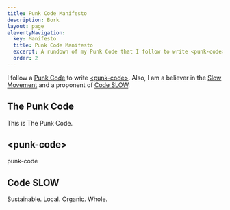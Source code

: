 ```yaml
---
title: Punk Code Manifesto
description: Bork
layout: page
eleventyNavigation:
  key: Manifesto
  title: Punk Code Manifesto
  excerpt: A rundown of my Punk Code that I follow to write <punk-code>.
  order: 2
---
```

I follow a [Punk Code](#thepunkcode) to write [&lt;punk-code&gt;](#punk-code). Also, I am a believer in the [Slow Movement](https://www.slowmovement.com/) and a proponent of [Code SLOW](#codeSLOW).

<article id="thepunkcode">
  <h2>The Punk Code</h2>
  This is The Punk Code.
</article>
<article id="punk-code">
  <h2>&lt;punk-code&gt;</h2>
  punk-code
</article>
<article id="codeSLOW">
  <h2>Code SLOW</h2>
  Sustainable. Local. Organic. Whole.
</article>